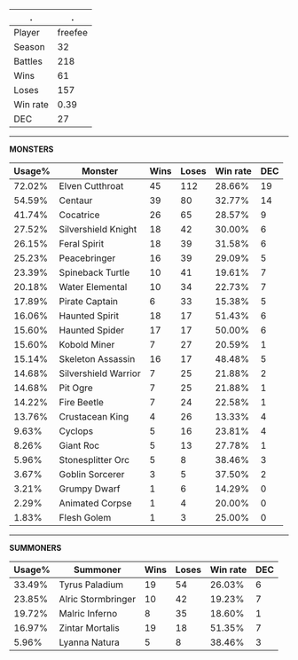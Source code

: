 .|.
|-|-
Player|freefee
Season|32
Battles|218
Wins|61
Loses|157
Win rate|0.39
DEC|27

---
**MONSTERS**

Usage%|Monster|Wins|Loses|Win rate|DEC|
-|-|-|-|-|-|
72.02%|Elven Cutthroat|45|112|28.66%|19|
54.59%|Centaur|39|80|32.77%|14|
41.74%|Cocatrice|26|65|28.57%|9|
27.52%|Silvershield Knight|18|42|30.00%|6|
26.15%|Feral Spirit|18|39|31.58%|6|
25.23%|Peacebringer|16|39|29.09%|5|
23.39%|Spineback Turtle|10|41|19.61%|7|
20.18%|Water Elemental|10|34|22.73%|7|
17.89%|Pirate Captain|6|33|15.38%|5|
16.06%|Haunted Spirit|18|17|51.43%|6|
15.60%|Haunted Spider|17|17|50.00%|6|
15.60%|Kobold Miner|7|27|20.59%|1|
15.14%|Skeleton Assassin|16|17|48.48%|5|
14.68%|Silvershield Warrior|7|25|21.88%|2|
14.68%|Pit Ogre|7|25|21.88%|1|
14.22%|Fire Beetle|7|24|22.58%|1|
13.76%|Crustacean King|4|26|13.33%|4|
9.63%|Cyclops|5|16|23.81%|4|
8.26%|Giant Roc|5|13|27.78%|1|
5.96%|Stonesplitter Orc|5|8|38.46%|3|
3.67%|Goblin Sorcerer|3|5|37.50%|2|
3.21%|Grumpy Dwarf|1|6|14.29%|0|
2.29%|Animated Corpse|1|4|20.00%|0|
1.83%|Flesh Golem|1|3|25.00%|0|

---
**SUMMONERS**

Usage%|Summoner|Wins|Loses|Win rate|DEC|
-|-|-|-|-|-|
33.49%|Tyrus Paladium|19|54|26.03%|6|
23.85%|Alric Stormbringer|10|42|19.23%|7|
19.72%|Malric Inferno|8|35|18.60%|1|
16.97%|Zintar Mortalis|19|18|51.35%|7|
5.96%|Lyanna Natura|5|8|38.46%|3|
